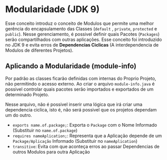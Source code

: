 # Modularidade (JDK 9)

Esse conceito introduz o conceito de Modulos que permite uma melhor gerência do encapsulamento das Classes (``default``
, ``private``, ``protected`` e ``public``). Nesse gerenciamento, é possivel definir quais Pacotes (``Packages``) serão
compartilhados com outras aplicações. Esse conceito foi introduzido no JDK 9 e evita erros de **Dependencias Ciclicas**
(A interdependencia de Modulos de diferentes Projetos).

## Aplicando a Modularidade (module-info)

Por padrão as classes ficarão definidas com internas do Proprio Projeto, não permitindo o acesso externo. Ao criar o
arquivo ``module-info.java`` é possivel controlar quais pacotes serão importados e exportados de um determinado Projeto.

Nesse arquivo, não é possivel inserir uma lógica que irá criar uma dependencia ciclica, isto é, não será possivel que os
projetos dependam um do outro.

- ``exports name.of.package;``: Exporta o ``Package`` com o Nome Informado (Substituir no ``name.of.package``)
- ``requires nameAplication;``: Representa que a Aplicação depende de um ``Package/Aplicação`` Informado (Substituir
  no ``nameAplication``)
- ``transitive``: Evita com que aconteça erros ao passar Dependencias de outros Modulos para outra Aplicação